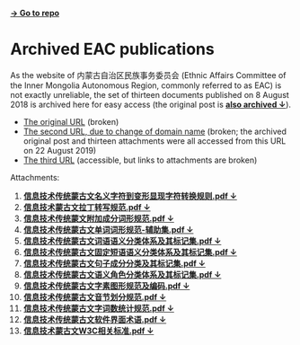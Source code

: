 [**→ Go to repo**](https://github.com/lianghai/mongolian/tree/master/archived-eac-publications)

# Archived EAC publications

As the website of 内蒙古自治区民族事务委员会 (Ethnic Affairs Committee of the Inner Mongolia Autonomous Region, commonly referred to as EAC) is not exactly unreliable, the set of thirteen documents published on 8 August 2018 is archived here for easy access (the original post is [**also archived ↓**](./内蒙古自治区民委关于发布“蒙古语言文字数字资源建设与共享工程”项目信息处理用蒙古文相关标准的公告.html)).

- [The original URL](http://nmgmzw.gov.cn/nmmwh/gsgg/201808/5938899e00fc43aebd189acaa5c6f9e4.shtml) (broken)
- [The second URL, due to change of domain name](http://mw.nmg.gov.cn/nmmwh/gsgg/201808/5938899e00fc43aebd189acaa5c6f9e4.shtml) (broken; the archived original post and thirteen attachments were all accessed from this URL on 22 August 2019)
- [The third URL](http://mw.nmg.gov.cn/zwxxgk/tzgg/201808/t20180808_9150.html) (accessible, but links to attachments are broken)

Attachments:

1. [**信息技术传统蒙古文名义字符到变形显现字符转换规则.pdf ↓**](./1.%20信息技术传统蒙古文名义字符到变形显现字符转换规则.pdf)
2. [**信息技术蒙古文拉丁转写规范.pdf ↓**](./2.%20信息技术蒙古文拉丁转写规范.pdf)
3. [**信息技术传统蒙文附加成分词形规范.pdf ↓**](./3.%20信息技术传统蒙文附加成分词形规范.pdf)
4. [**信息技术传统蒙古文单词词形规范-辅助集.pdf ↓**](./4.%20信息技术传统蒙古文单词词形规范-辅助集.pdf)
5. [**信息技术传统蒙古文词语语义分类体系及其标记集.pdf ↓**](./5.%20信息技术传统蒙古文词语语义分类体系及其标记集.pdf)
6. [**信息技术传统蒙古文固定短语语义分类体系及其标记集.pdf ↓**](./6.%20信息技术传统蒙古文固定短语语义分类体系及其标记集.pdf)
7. [**信息技术传统蒙古文句子成分分类及其标记集.pdf ↓**](./7.%20信息技术传统蒙古文句子成分分类及其标记集.pdf)
8. [**信息技术传统蒙古文语义角色分类体系及其标记集.pdf ↓**](./8.%20信息技术传统蒙古文语义角色分类体系及其标记集.pdf)
9. [**信息技术传统蒙古文字素图形规范及编码.pdf ↓**](./9.%20信息技术传统蒙古文字素图形规范及编码.pdf)
10. [**信息技术传统蒙古文音节划分规范.pdf ↓**](./10.%20信息技术传统蒙古文音节划分规范.pdf)
11. [**信息技术传统蒙古文字词数统计规范.pdf ↓**](./11.%20信息技术传统蒙古文字词数统计规范.pdf)
12. [**信息技术传统蒙古文软件界面术语.pdf ↓**](./12.%20信息技术传统蒙古文软件界面术语.pdf)
13. [**信息技术蒙古文W3C相关标准.pdf ↓**](./13.%20信息技术蒙古文W3C相关标准.pdf)
